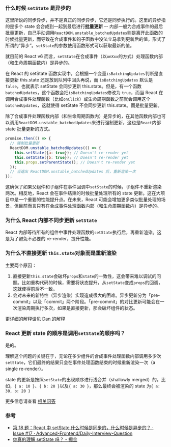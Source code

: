 ### 什么时候 `setState` 是异步的

这里所说的同步异步，并不是真正的同步异步，它还是同步执行的。这里的异步指的是多个 state 会合成到一起到最后进行**批量更新** -- 内部一般为合成事件的最后批量更新，自己手动调用`ReactDOM.unstable_batchedUpdates`则是离开此函数的时候批量更新，而导致在合成事件和钩子函数中没法立马拿到更新后的值，形式了所谓的“异步”。`setState`的参数使用函数形式可以获取最新的值。

就目前的 React v6 而言，`setState`在合成事件（以`onXxx`的方式）处理函数内部（和生命周期函数内）是异步的。

在 React 的 setState 函数实现中，会根据一个变量`isBatchingUpdates`判断是直接更新 this.state 还是放到队列中回头再说，而 `isBatchingUpdates` 默认是 `false`，也就表示 setState 会同步更新 this.state。但是，有一个函数`batchedUpdates`，这个函数会把`isBatchingUpdates`修改为 `true`，而当 React 在调用合成事件处理函数（比如`onClick`）或生命周期函数之前就会调用这个`batchedUpdates`，这就使得 setState 不会同步更新 this.state。而是批量更新。

除了合成事件处理函数内部（和生命周期函数内）是异步的，在其他函数内部也可以调用`ReactDOM.unstable_batchedUpdates`来进行强制更新，这也是`React`内部 state 批量更新的方式。

```js
promise.then(() => {
  // 强制批量更新
  ReactDOM.unstable_batchedUpdates(() => {
    this.setState({a: true}); // Doesn't re-render yet
    this.setState({b: true}); // Doesn't re-render yet
    this.props.setParentState(); // Doesn't re-render yet
  });
  // 当退出 ReactDOM.unstable_batchedUpdates 后，重新渲染一次
});
```

这确保了如果父组件和子组件在事件回调中`setState`的时候，子组件不重新渲染两次。相反地，React 会在事件结束的时候批量处理所有的 state 更新。这在大项目中是一个重要的性能提升点。在未来，React 可能会增加更多类似批量处理的场景，但目前而言只有在合成事件处理函数内部（和生命周期函数内）是异步的。

### 为什么 React 内部不同步更新 `setState`

React 内部等待所有的组件中事件处理函数的`setState`执行后，再重新渲染。这是为了避免不必要的 re-render，提升性能。

### 为什么不直接更新 `this.state`对象而是重新渲染

主要两个原因：

1. 直接更新`this.state`会破坏`props`和`state`的一致性，这会带来难以调试的问题。比如重构代码的时候，需要将状态提升，从`setState`变成`props`的回调，这就使得前后不一致。
2. 会对未来的新特性（异步渲染）实现造成很大的困难。异步更新分为「pre-commit」以及「commit」两个阶段。「pre-commit」的对比更新可能会在一次渲染周期执行多次，如果是直接更新，那会破坏组件的状态。

更详细的解释请见 [Dan 的解释](https://github.com/facebook/react/issues/11527#issuecomment-360199710)

### React 更新 state 的顺序是调用`setState`的顺序吗？

是的。

理解这个问题的关键在于，无论在多少组件的合成事件处理函数内部调用多少次`setState`，它们最终的结果只会在事件处理函数结束的时候重新渲染一次（a single re-render）。

state 的更新是按照`setState`的出现顺序进行浅合并（shallowly merged）的。比如，`{ a: 10 }`、`{ b: 20 }`以及`{ a: 30 }`，那么最终会被渲染的 state 为`{ a: 30, b: 20 }`

更多信息请查看 [相关问答](https://stackoverflow.com/questions/48563650/does-react-keep-the-order-for-state-updates)

### 参考

* [第 18 题：React 中 setState 什么时候是同步的，什么时候是异步的？ · Issue #17 · Advanced-Frontend/Daily-Interview-Question](https://github.com/Advanced-Frontend/Daily-Interview-Question/issues/17)
* [你真的理解 setState 吗？ - 掘金](https://juejin.im/post/5b45c57c51882519790c7441)

